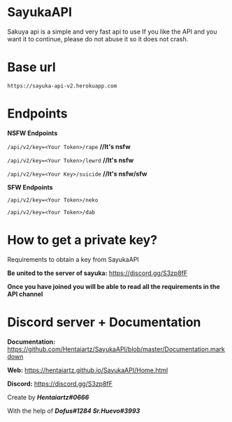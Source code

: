 # SayukaAPI

Sakuya api is a simple and very fast api to use
If you like the API and you want it to continue, please do not abuse it so it does not crash.

# Base url
```https://sayuka-api-v2.herokuapp.com```
 
# Endpoints
**NSFW Endpoints**

```/api/v2/key=<Your Token>/rape``` **//It's nsfw**

```/api/v2/key=<Your Token>/lewrd``` **//It's nsfw**

```/api/v2/key=<Your Key>/suicide``` **//It's nsfw/sfw**

**SFW Endpoints**

```/api/v2/key=<Your Token>/neko```

```/api/v2/key=<Your Token>/dab```

# How to get a private key?
Requirements to obtain a key from SayukaAPI

**Be united to the server of sayuka:** https://discord.gg/S3zp8fF

**Once you have joined you will be able to read all the requirements in the API channel**


# Discord server + Documentation
**Documentation:** https://github.com/Hentaiartz/SayukaAPI/blob/master/Documentation.markdown

**Web:** https://hentaiartz.github.io/SayukaAPI/Home.html

**Discord:** https://discord.gg/S3zp8fF


Create by ***Hentaiartz#0666***

With the help of ***Dofus#1284 Sr.Huevo#3993***
